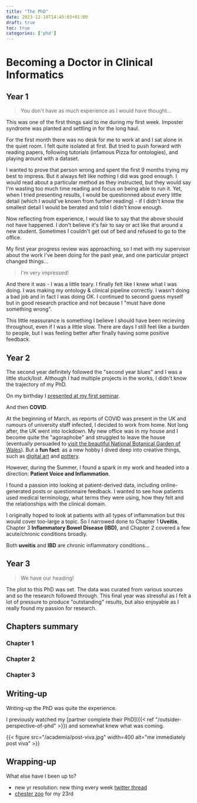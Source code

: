 ```yaml
---
title: "The PhD"
date: 2023-12-10T14:45:03+01:00
draft: true
toc: true
categories: ['phd']
---
```


# Becoming a Doctor in Clinical Informatics

## Year 1

> You don't have as much experience as I would have thought…

This was one of the first things said to me during my first week.
Imposter syndrome was planted and settling in for the long haul.

For the first month there was no desk for me to work at and I sat alone in the quiet room. 
I felt quite isolated at first.
But tried to push forward with reading papers, following tutorials (infamous Pizza for ontologies), and playing around with a dataset.

I wanted to prove that person wrong and spent the first 9 months trying my best to impress.
But it always felt like nothing I did was good enough.
I would read about a particular method as they instructed, but they would say I'm wasting too much time reading and focus on being able to run it.
Yet, when I tried presenting results, I would be questionned about every little detail (which I would've known from further reading) - if I didn't know the smallest detail I would be berated and told I didn't know enough.

Now reflecting from experience, I would like to say that the above should not have happened.
I don't believe it's fair to say or act like that around a new student.
Sometimes I couldn't get out of bed and refused to go to the office.

My first year progress review was approaching, so I met with my supervisor about the work I've been doing for the past year, and one particular project changed things...

> I'm very impressed!

And there it was - I was a little teary. I finally felt like I knew what I was doing.
I was making my ontology & clinical pipeline correctly. I wasn't doing a bad job and in fact I was doing OK.
I continued to second guess myself but in good research practice and not because I "must have done something wrong".

This little reassurance is something I believe I should have been recieving throughout, even if I was a little slow.
There are days I still feel like a burden to people, but I was feeling better after finally having some positive feedback.

## Year 2

The second year definitely followed the "second year blues" and I was a little stuck/lost.
Although I had multiple projects in the works, I didn't know the trajectory of my PhD.

On my birthday I [presented at my first seminar](https://twitter.com/sap218/status/1225068022483836929).

And then **COVID**.

At the beginning of March, as reports of COVID was present in the UK and rumours of university staff infected, I decided to work from home. Not long after, the UK went into lockdown. 
My new office was in my house and I become quite the "agoraphobe" and struggled to leave the house (eventually persuaded to [visit the beautiful National Botanical Garden of Wales](https://twitter.com/sap218/status/1305896697705508871)).
But a **fun fact**: as a new hobby I dived deep into creative things, such as [digital art](https://twitter.com/sap218/status/1309595880190861313) and [pottery](https://twitter.com/sap218/status/1349410440821014530). 

However, during the Summer, I found a spark in my work and headed into a direction: **Patient Voice and Inflammation**.

I found a passion into looking at patient-derived data, including online-generated posts or questionnaire feedback.
I wanted to see how patients used medical terminology, what terms they were using, how they felt and the relationships with the clinical domain.

I originally hoped to look at patients with all types of inflammation but this would cover too-large a topic.
So I narrowed done to Chapter 1 **Uveitis**, Chapter 3 **Inflammatory Bowel Disease (IBD)**, and Chapter 2 covered a few acute/chronic conditions broadly.

Both **uveitis** and **IBD** are chronic inflammatory conditions...

## Year 3

> We have our heading!

The plot to this PhD was set. The data was curated from various sources and so the research followed through.
This final year was stressful as I felt a lot of pressure to produce "outstanding" results, but also enjoyable as I really found my passion for research.

## Chapters summary

### Chapter 1

### Chapter 2

### Chapter 3

## Writing-up

Writing-up the PhD was quite the experience.

I previously watched my [partner complete their PhD]({{< ref "/outsider-perspective-of-phd" >}}) and somewhat knew what was coming.

{{< figure src="/academia/post-viva.jpg" width=400 alt="me immediately post viva" >}}

## Wrapping-up

What else have I been up to?

+ new yr resolution: new thing every week [twitter thread](https://twitter.com/sap218/status/1082047398652850179)
+ [chester zoo](https://www.flickr.com/photos/sap218/sets/72157708046970035/) for my 23rd